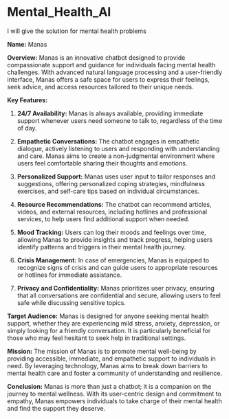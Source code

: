 # Mental_Health_AI
I will give the solution for mental health problems 



**Name:** Manas

**Overview:**
Manas is an innovative chatbot designed to provide compassionate support and guidance for individuals facing mental health challenges. With advanced natural language processing and a user-friendly interface, Manas offers a safe space for users to express their feelings, seek advice, and access resources tailored to their unique needs.

**Key Features:**

1. **24/7 Availability:** Manas is always available, providing immediate support whenever users need someone to talk to, regardless of the time of day.

2. **Empathetic Conversations:** The chatbot engages in empathetic dialogue, actively listening to users and responding with understanding and care. Manas aims to create a non-judgmental environment where users feel comfortable sharing their thoughts and emotions.

3. **Personalized Support:** Manas uses user input to tailor responses and suggestions, offering personalized coping strategies, mindfulness exercises, and self-care tips based on individual circumstances.

4. **Resource Recommendations:** The chatbot can recommend articles, videos, and external resources, including hotlines and professional services, to help users find additional support when needed.

5. **Mood Tracking:** Users can log their moods and feelings over time, allowing Manas to provide insights and track progress, helping users identify patterns and triggers in their mental health journey.

6. **Crisis Management:** In case of emergencies, Manas is equipped to recognize signs of crisis and can guide users to appropriate resources or hotlines for immediate assistance.

7. **Privacy and Confidentiality:** Manas prioritizes user privacy, ensuring that all conversations are confidential and secure, allowing users to feel safe while discussing sensitive topics.

**Target Audience:**
Manas is designed for anyone seeking mental health support, whether they are experiencing mild stress, anxiety, depression, or simply looking for a friendly conversation. It is particularly beneficial for those who may feel hesitant to seek help in traditional settings.

**Mission:**
The mission of Manas is to promote mental well-being by providing accessible, immediate, and empathetic support to individuals in need. By leveraging technology, Manas aims to break down barriers to mental health care and foster a community of understanding and resilience.

**Conclusion:**
Manas is more than just a chatbot; it is a companion on the journey to mental wellness. With its user-centric design and commitment to empathy, Manas empowers individuals to take charge of their mental health and find the support they deserve.
